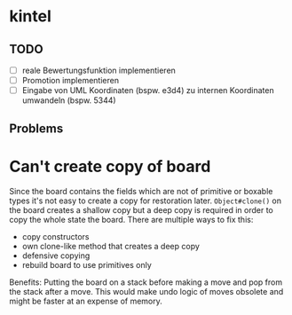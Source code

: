 # kintel
## TODO

- [ ] reale Bewertungsfunktion implementieren
- [ ] Promotion implementieren
- [ ] Eingabe von UML Koordinaten (bspw. e3d4) zu internen Koordinaten umwandeln (bspw. 5344)

## Problems
# Can't create copy of board
Since the board contains the fields which are not of primitive or boxable types it's not easy to create a copy for restoration later.
`Object#clone()` on the board creates a shallow copy but a deep copy is required in order to copy the whole state the board.
There are multiple ways to fix this:
- copy constructors
- own clone-like method that creates a deep copy
- defensive copying
- rebuild board to use primitives only  

Benefits: Putting the board on a stack before making a move and pop from the stack after a move. This would make undo logic of moves obsolete and might be faster at an expense of memory.
